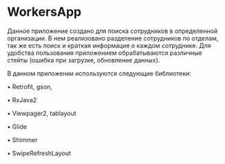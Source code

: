 # WorkersApp
Данное приложение создано для поиска сотрудников в определенной организации. В нем реализовано разделение сотрудников по отделам, так же есть поиск и краткая информация о каждом сотруднике. Для удобства пользования приложением обрабатываются различные стейты (ошибка при загрузке, обновление данных).

В данном приложении используются следующие библиотеки:

•	Retrofit, gson,  

•	RxJava2

•	Viewpager2, tablayout

•	Glide

•	Shimmer

•	SwipeRefreshLayout


